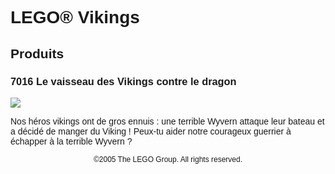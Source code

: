 <div style="font-family: Helvetica, sans-serif;">
<h1>LEGO® Vikings</h1>
<h2>Produits</h2>
<h3>
<span class="product_number">7016</span>
<span class="title">Le vaisseau des Vikings contre le dragon</span>
</h3>
<img src="https://www.lego.com/cdn/product-assets/product.img.pri/7016_prod.jpg" type="image/jpeg">
<p class="description">Nos héros vikings ont de gros ennuis : une terrible Wyvern attaque leur bateau et a décidé de manger du Viking ! Peux-tu aider notre courageux guerrier à échapper à la terrible Wyvern ?</p>
<p class="footer" style="font-size: 12px; text-align: center;">©2005 The LEGO Group. All rights reserved.</p>
</div>
